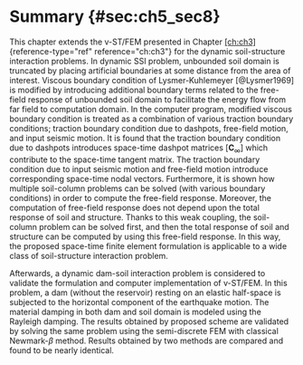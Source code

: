 # Summary {#sec:ch5_sec8}

This chapter extends the v-ST/FEM presented in Chapter
[\[ch:ch3\]](#ch:ch3){reference-type="ref" reference="ch:ch3"} for the
dynamic soil-structure interaction problems. In dynamic SSI problem,
unbounded soil domain is truncated by placing artificial boundaries at
some distance from the area of interest. Viscous boundary condition of
Lysmer-Kuhlemeyer [@Lysmer1969] is modified by introducing additional
boundary terms related to the free-field response of unbounded soil
domain to facilitate the energy flow from far field to computation
domain. In the computer program, modified viscous boundary condition is
treated as a combination of various traction boundary conditions;
traction boundary condition due to dashpots, free-field motion, and
input seismic motion. It is found that the traction boundary condition
due to dashpots introduces space-time dashpot matrices
$\left[ \mathbf{C}_{\infty}\right]$ which contribute to the space-time
tangent matrix. The traction boundary condition due to input seismic
motion and free-field motion introduce corresponding space-time nodal
vectors. Furthermore, it is shown how multiple soil-column problems can
be solved (with various boundary conditions) in order to compute the
free-field response. Moreover, the computation of free-field response
does not depend upon the total response of soil and structure. Thanks to
this weak coupling, the soil-column problem can be solved first, and
then the total response of soil and structure can be computed by using
this free-field response. In this way, the proposed space-time finite
element formulation is applicable to a wide class of soil-structure
interaction problem.

Afterwards, a dynamic dam-soil interaction problem is considered to
validate the formulation and computer implementation of v-ST/FEM. In
this problem, a dam (without the reservoir) resting on an elastic
half-space is subjected to the horizontal component of the earthquake
motion. The material damping in both dam and soil domain is modeled
using the Rayleigh damping. The results obtained by proposed scheme are
validated by solving the same problem using the semi-discrete FEM with
classical Newmark-$\beta$ method. Results obtained by two methods are
compared and found to be nearly identical.



[^3]: Recall that Newmark-$\beta$ method has zero algorithmic damping
